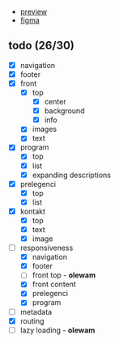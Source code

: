 - [preview](https://widok.studio/ogrody-nowego-internetu/)
- [figma](https://www.figma.com/design/pCSP39Jy2U1znOhgDJ6PJ5/Eden-2024-www?node-id=0-1&t=3b5dXbIMdRNcQ5iY-0)

## todo (26/30)
- [x] navigation
- [x] footer
- [x] front
  - [x] top
    - [x] center
    - [x] background
    - [x] info
  - [x] images
  - [x] text
- [x] program
  - [x] top
  - [x] list
  - [x] expanding descriptions
- [x] prelegenci
  - [x] top
  - [x] list
- [x] kontakt
  - [x] top
  - [x] text
  - [x] image
- [ ] responsiveness
  - [x] navigation
  - [x] footer
  - [ ] front top - **olewam**
  - [x] front content
  - [x] prelegenci
  - [x] program
- [ ] metadata
- [x] routing
- [ ] lazy loading - **olewam**